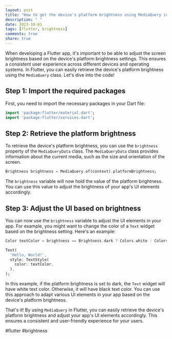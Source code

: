 ```yaml
---
layout: post
title: "How to get the device's platform brightness using MediaQuery in Flutter?"
description: " "
date: 2023-10-01
tags: [flutter, brightness]
comments: true
share: true
---
```


When developing a Flutter app, it's important to be able to adjust the screen brightness based on the device's platform brightness settings. This ensures a consistent user experience across different devices and operating systems. In Flutter, you can easily retrieve the device's platform brightness using the `MediaQuery` class. Let's dive into the code!

## Step 1: Import the required packages

First, you need to import the necessary packages in your Dart file:

```dart
import 'package:flutter/material.dart';
import 'package:flutter/services.dart';
```

## Step 2: Retrieve the platform brightness

To retrieve the device's platform brightness, you can use the `brightness` property of the `MediaQueryData` class. The `MediaQueryData` class provides information about the current media, such as the size and orientation of the screen.

```dart
Brightness brightness = MediaQuery.of(context).platformBrightness;
```

The `brightness` variable will now hold the value of the platform brightness. You can use this value to adjust the brightness of your app's UI elements accordingly.

## Step 3: Adjust the UI based on brightness

You can now use the `brightness` variable to adjust the UI elements in your app. For example, you might want to change the color of a `Text` widget based on the brightness setting. Here's an example:

```dart
Color textColor = brightness == Brightness.dark ? Colors.white : Colors.black;

Text(
  'Hello, World!',
  style: TextStyle(
    color: textColor,
  ),
);
```

In this example, if the platform brightness is set to dark, the `Text` widget will have white text color. Otherwise, it will have black text color. You can use this approach to adapt various UI elements in your app based on the device's platform brightness.

That's it! By using `MediaQuery` in Flutter, you can easily retrieve the device's platform brightness and adjust your app's UI elements accordingly. This ensures a consistent and user-friendly experience for your users.

#flutter #brightness